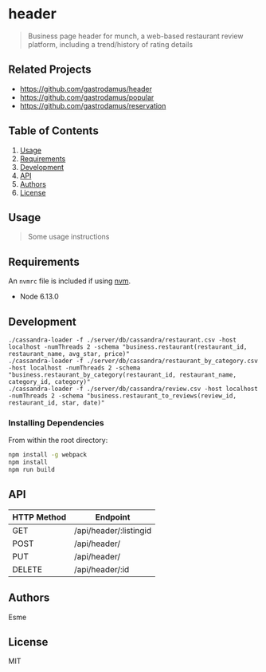 # header

> Business page header for munch, a web-based restaurant review platform, including a trend/history of rating details

## Related Projects

  - https://github.com/gastrodamus/header
  - https://github.com/gastrodamus/popular
  - https://github.com/gastrodamus/reservation

## Table of Contents

1. [Usage](#Usage)
1. [Requirements](#requirements)
1. [Development](#development)
1. [API](#api)
1. [Authors](#authors)
1. [License](#license)

## Usage

> Some usage instructions

## Requirements

An `nvmrc` file is included if using [nvm](https://github.com/creationix/nvm).

- Node 6.13.0

## Development

```
./cassandra-loader -f ./server/db/cassandra/restaurant.csv -host localhost -numThreads 2 -schema "business.restaurant(restaurant_id, restaurant_name, avg_star, price)"
./cassandra-loader -f ./server/db/cassandra/restaurant_by_category.csv -host localhost -numThreads 2 -schema "business.restaurant_by_category(restaurant_id, restaurant_name, category_id, category)"
./cassandra-loader -f ./server/db/cassandra/review.csv -host localhost -numThreads 2 -schema "business.restaurant_to_reviews(review_id, restaurant_id, star, date)"
```

### Installing Dependencies

From within the root directory:

```sh
npm install -g webpack
npm install
npm run build
```
## API

| HTTP Method  | Endpoint               |
| -----------  | ---------------------- |
| GET          | /api/header/:listingid |
| POST         | /api/header/           |
| PUT          | /api/header/           |
| DELETE       | /api/header/:id        |

## Authors
Esme

## License
MIT
